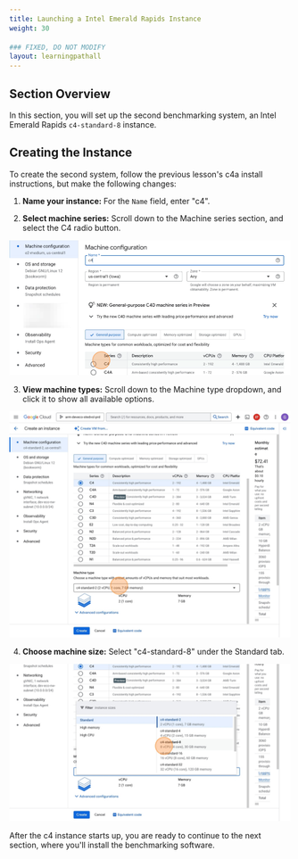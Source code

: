 ```yaml
---
title: Launching a Intel Emerald Rapids Instance
weight: 30

### FIXED, DO NOT MODIFY
layout: learningpathall
---
```


## Section Overview
In this section, you will set up the second benchmarking system, an Intel Emerald Rapids `c4-standard-8` instance.

## Creating the Instance

To create the second system, follow the previous lesson's c4a install instructions, but make the following changes:

1. **Name your instance:** For the `Name` field, enter "c4".

2. **Select machine series:** Scroll down to the Machine series section, and select the C4 radio button.

![](images/launch_c4/3.png)

3. **View machine types:** Scroll down to the Machine type dropdown, and click it to show all available options.

![](images/launch_c4/4.png)

4. **Choose machine size:** Select "c4-standard-8" under the Standard tab.

![](images/launch_c4/5.png)

After the c4 instance starts up, you are ready to continue to the next section, where you'll install the benchmarking software.
